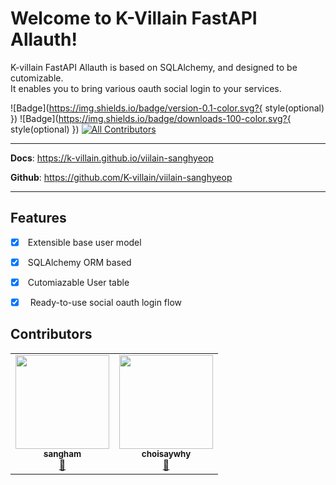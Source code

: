 # Welcome to K-Villain FastAPI Allauth!

K-villain FastAPI Allauth is based on SQLAlchemy, and designed to be cutomizable.<br>
It enables you to bring various oauth social login to your services.

![Badge](https://img.shields.io/badge/version-0.1-color.svg?{ style(optional) })
![Badge](https://img.shields.io/badge/downloads-100-color.svg?{ style(optional) })
[![All Contributors](https://img.shields.io/badge/all_contributors-2-orange.svg?style=flat-square)](#contributors-)

---

**Docs**: <a href="https://k-villain.github.io/viilain-sanghyeop" target="_blank">https://k-villain.github.io/viilain-sanghyeop</a>

**Github**: <a href="https://github.com/K-villain/viilain-sanghyeop" target="_blank">https://github.com/K-villain/viilain-sanghyeop</a>

---

## Features

- [x] &nbsp;Extensible base user model

- [x] &nbsp;SQLAlchemy ORM based

- [x] &nbsp;Cutomiazable User table

- [x] &nbsp; Ready-to-use social oauth login flow

## Contributors

<table>
  <tr>
    <td align="center"><a href="https://github.com/parksanghyeop"><img src="https://avatars.githubusercontent.com/u/48915018?v=4" width="150px;" alt=""/><br /><sub><b>sangham</b><br><a href="#maintenance-frankie567" title="Maintenance">🚧</a></sub></a><br /></td>
    <td align="center"><a href="https://github.com/choisaywhy"><img src="https://avatars.githubusercontent.com/u/43446451?v=4" width="150px;" alt=""/><br /><sub><b>choisaywhy</b><br><a href="#maintenance-frankie567" title="Maintenance">🚧</a></sub></a><br /></td>
  </tr>
  
</table>
